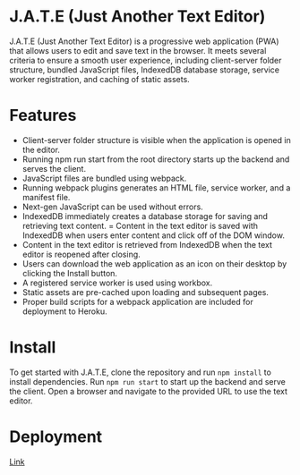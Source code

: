 # J.A.T.E (Just Another Text Editor)

J.A.T.E (Just Another Text Editor) is a progressive web application (PWA) that allows users to edit and save text in the browser. It meets several criteria to ensure a smooth user experience, including client-server folder structure, bundled JavaScript files, IndexedDB database storage, service worker registration, and caching of static assets.

# Features

 - Client-server folder structure is visible when the application is opened in the editor.
 - Running npm run start from the root directory starts up the backend and serves the client.
 - JavaScript files are bundled using webpack.
 - Running webpack plugins generates an HTML file, service worker, and a manifest file.
 - Next-gen JavaScript can be used without errors.
 - IndexedDB immediately creates a database storage for saving and retrieving text content.
 = Content in the text editor is saved with IndexedDB when users enter content and click off of the DOM window.
 - Content in the text editor is retrieved from IndexedDB when the text editor is reopened after closing.
 - Users can download the web application as an icon on their desktop by clicking the Install button.
 - A registered service worker is used using workbox.
 - Static assets are pre-cached upon loading and subsequent pages.
 - Proper build scripts for a webpack application are included for deployment to Heroku.
# Install

To get started with J.A.T.E, clone the repository and run ```npm install``` to install dependencies. Run ```npm run start``` to start up the backend and serve the client. Open a browser and navigate to the provided URL to use the text editor.

# Deployment 

[Link]()
